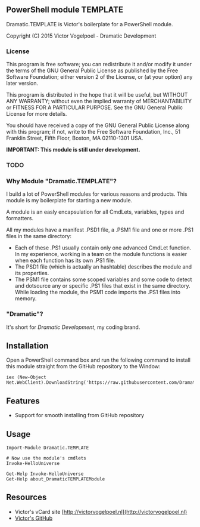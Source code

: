 ## PowerShell module TEMPLATE ##

Dramatic.TEMPLATE is Victor's boilerplate for a PowerShell module.

Copyright (C) 2015 Victor Vogelpoel - Dramatic Development

### License ###

This program is free software; you can redistribute it and/or modify it under the terms of the GNU General Public License as published by the Free Software Foundation; either version 2 of the License, or (at your option) any later version.

This program is distributed in the hope that it will be useful, but WITHOUT ANY WARRANTY; without even the implied warranty of MERCHANTABILITY or FITNESS FOR A PARTICULAR PURPOSE.  See the GNU General Public License for more details.

You should have received a copy of the GNU General Public License along with this program; if not, write to the Free Software Foundation, Inc., 51 Franklin Street, Fifth Floor, Boston, MA 02110-1301 USA.


**IMPORTANT: This module is still under development.**

### TODO ###



### Why Module "Dramatic.TEMPLATE"? ###
I build a lot of PowerShell modules for various reasons and products. This module is my boilerplate for starting a new module.

A module is an easly encapsulation for all CmdLets, variables, types and formatters. 

All my modules have a manifest .PSD1 file, a .PSM1 file and one or more .PS1 files in the same directory: 

- Each of these .PS1 usually contain only one advanced CmdLet function. In my experience, working in a team on the module functions is easier when each function has its own .PS1 file. 
- The PSD1 file (which is actually an hashtable) describes the module and its properties.
- The PSM1 file contains some scoped variables and some code to detect and dotsource any or specific .PS1 files that exist in the same directory. While loading the module, the PSM1 code imports the .PS1 files into memory. 


### "Dramatic"? ###
It's short for *Dramatic Development*, my coding brand.


## Installation ##
Open a PowerShell command box and run the following command to install this module straight from the GitHub repository to the Window:

    iex (New-Object Net.WebClient).DownloadString('https://raw.githubusercontent.com/DramaticDevelopment/Dramatic.TEMPLATE/master/install.ps1')

## Features ##
- Support for smooth installing from GitHub repository


## Usage ##
    
    Import-Module Dramatic.TEMPLATE

	# Now use the module's cmdlets
	Invoke-HelloUniverse
	
	Get-Help Invoke-HelloUniverse
	Get-Help about_DramaticTEMPLATEModule


## Resources ##
- Victor's vCard site [http://victorvogelpoel.nl](http://victorvogelpoel.nl)
- [Victor's GitHub](https://github.com/victorvogelpoel) 
